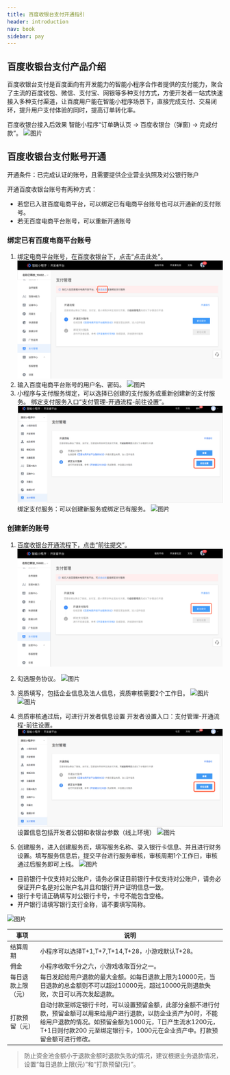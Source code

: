 ```yaml
---
title: 百度收银台支付开通指引
header: introduction
nav: book
sidebar: pay
---
```


## 百度收银台支付产品介绍
百度收银台支付是百度面向有开发能力的智能小程序合作者提供的支付能力，聚合了主流的百度钱包、微信、支付宝、网银等多种支付方式，方便开发者一站式快速接入多种支付渠道，让百度用户能在智能小程序场景下，直接完成支付、交易闭环，提升用户支付体验的同时，提高订单转化率。

百度收银台接入后效果
智能小程序“订单确认页 -> 百度收银台（弹窗) -> 完成付款”。
   ![图片](../../img/api/payment/0.png)

## 百度收银台支付账号开通
开通条件：已完成认证的账号，且需要提供企业营业执照及对公银行账户

开通百度收银台账号有两种方式：
* 若您已入驻百度电商平台，可以绑定已有电商平台账号也可以开通新的支付账号。 
* 若无百度电商平台账号，可以重新开通账号

### 绑定已有百度电商平台账号
1. 绑定电商平台账号，在百度收银台下，点击“点击此处”。
![图片](../../img/api/payment/1.png)
2. 输入百度电商平台账号的用户名、密码。
![图片](../../img/api/payment/2.png)
3. 小程序与支付服务绑定，可以选择已创建的支付服务或重新创建新的支付服务。
   绑定支付服务入口“支付管理-开通流程-前往设置”。
   ![图片](../../img/api/payment/3.png)
   绑定支付服务：可以创建新服务或绑定已有服务。
   ![图片](../../img/api/payment/4.png)

### 创建新的账号

1. 百度收银台开通流程下，点击“前往提交”。
![图片](../../img/api/payment/5.png)
2. 勾选服务协议。
![图片](../../img/api/payment/6.png)
3. 资质填写，包括企业信息及法人信息，资质审核需要2个工作日。
![图片](../../img/api/payment/7.png)
![图片](../../img/api/payment/8.png)

4. 资质审核通过后，可进行开发者信息设置
   开发者设置入口：支付管理-开通流程-前往设置。
   ![图片](../../img/api/payment/9.png)
   设置信息包括开发者公钥和收银台参数（线上环境）
   ![图片](../../img/api/payment/10.png)
5. 创建服务，进入创建服务页，填写服务名称、录入银行卡信息、并且进行财务设置。填写服务信息后，提交平台进行服务审核，审核周期1个工作日，审核通过后服务即可上线。
![图片](../../img/api/payment/11.png)
* 目前银行卡仅支持对公账户，请务必保证目前银行卡仅支持对公账户，请务必保证开户名是对公账户名并且和银行开户证明信息一致。
* 银行卡号请正确填写对公银行卡号，卡号不能包含空格。
* 开户银行请填写银行支行全称，请不要填写简称。

![图片](../../img/api/payment/12.png)

|事项|说明|
|--|--|
|结算周期|小程序可以选择T+1,T+7,T+14,T+28，小游戏默认T+28。|
|佣金|小程序收取千分之六，小游戏收取百分之一。|
|每日退款上限（元）| 每日发起给用户退款的最大金额。如每日退款上限为10000元，当日退款的总金额则不可以超过10000元，超过10000元则退款失败，次日可以再次发起退款。|
|打款预留（元）| 自动付款至绑定银行卡时，可以设置预留金额，此部分金额不进行付款，预留金额可以用来给用户进行退款，以防企业资产为0时，不能给用户退款的情况。如预留金额为1000元，T日产生流水1200元，T+1日则付款200 元至绑定银行卡，1000元在企业资产中。打款预留金额可进行修改。|

> 防止资金池金额小于退款金额时退款失败的情况，建议根据业务退款情况，设置“每日退款上限(元)”和“打款预留(元)”。

